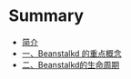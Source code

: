 # Summary

* [简介](README.md)
* [一、Beanstalkd 的重点概念](yi-3001-beanstalkd-de-zhong-dian-gai-nian.md)
* [二、Beanstalkd的生命周期](er-3001-beanstalkd-de-sheng-ming-zhou-qi.md)

